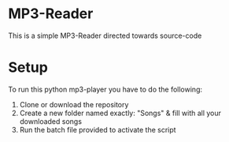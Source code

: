 # MP3-Reader
This is a simple MP3-Reader directed towards source-code

# Setup
To run this python mp3-player you have to do the following:
1. Clone or download the repository
2. Create a new folder named exactly: "Songs" & fill with all your downloaded songs
3. Run the batch file provided to activate the script
